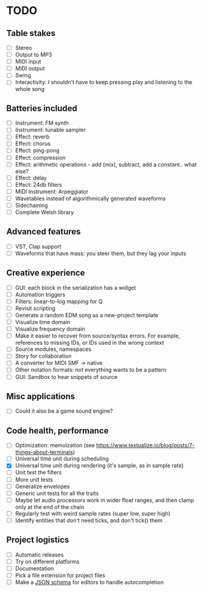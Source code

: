 # TODO

## Table stakes

- [ ] Stereo
- [ ] Output to MP3
- [ ] MIDI input
- [ ] MIDI output
- [ ] Swing
- [ ] Interactivity: I shouldn't have to keep pressing play and listening to the whole song

## Batteries included

- [ ] Instrument: FM synth
- [ ] Instrument: tunable sampler
- [ ] Effect: reverb
- [ ] Effect: chorus
- [ ] Effect: ping-pong
- [ ] Effect: compression
- [ ] Effect: arithmetic operations - add (mix), subtract, add a constant.. what else?
- [ ] Effect: delay
- [ ] Effect: 24db filters
- [ ] MIDI Instrument: Arpeggiator
- [ ] Wavetables instead of algorithmically generated waveforms
- [ ] Sidechaining
- [ ] Complete Welsh library

## Advanced features

- [ ] VST, Clap support
- [ ] Waveforms that have mass: you steer them, but they lag your inputs

## Creative experience

- [ ] GUI: each block in the serialization has a widget
- [ ] Automation triggers
- [ ] Filters: linear-to-log mapping for Q
- [ ] Revisit scripting
- [ ] Generate a random EDM song as a new-project template
- [ ] Visualize time domain
- [ ] Visualize frequency domain
- [ ] Make it easier to recover from source/syntax errors. For example, references to missing IDs, or IDs used in the wrong context
- [ ] Source modules, namespaces
- [ ] Story for collaboration
- [ ] A converter for MIDI SMF -> native
- [ ] Other notation formats: not everything wants to be a pattern
- [ ] GUI: Sandbox to hear snippets of source

## Misc applications

- [ ] Could it also be a game sound engine?

## Code health, performance

- [ ] Optimization: memoization (see https://www.textualize.io/blog/posts/7-things-about-terminals)
- [ ] Universal time unit during scheduling
- [x] Universal time unit during rendering (it's sample, as in sample rate)
- [ ] Unit test the filters
- [ ] More unit tests
- [ ] Generalize envelopes
- [ ] Generic unit tests for all the traits
- [ ] Maybe let audio processors work in wider float ranges, and then clamp only at the end of the chain
- [ ] Regularly test with weird sample rates (super low, super high)
- [ ] Identify entities that don't need ticks, and don't tick() them

## Project logistics

- [ ] Automatic releases
- [ ] Try on different platforms
- [ ] Documentation
- [ ] Pick a file extension for project files
- [ ] Make a [JSON schema](https://dev.to/brpaz/how-to-create-your-own-auto-completion-for-json-and-yaml-files-on-vs-code-with-the-help-of-json-schema-k1i) for editors to handle autocompletion
